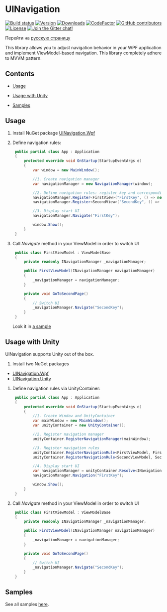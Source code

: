 # UINavigation

[![Build status](https://img.shields.io/appveyor/ci/Egor92/UINavigation/master)](https://ci.appveyor.com/project/Egor92/UINavigation/branch/master)
[![Version](https://img.shields.io/nuget/vpre/UINavigation.Wpf.svg)](https://www.nuget.org/packages/UINavigation.Wpf)
[![Downloads](https://img.shields.io/nuget/dt/UINavigation.Wpf.svg)](https://www.nuget.org/packages/UINavigation.Wpf)
[![CodeFactor](https://www.codefactor.io/repository/github/egor92/uinavigation/badge/master)](https://www.codefactor.io/repository/github/egor92/uinavigation/overview/master)
[![GitHub contributors](https://img.shields.io/github/contributors/Egor92/UINavigation.svg)](https://github.com/Egor92/UINavigation/graphs/contributors)
[![License](https://img.shields.io/github/license/Egor92/UINavigation.svg)](https://github.com/Egor92/UINavigation/blob/master/LICENSE)
[![Join the Gitter chat!](https://badges.gitter.im/Egor92/UINavigation.svg)](https://gitter.im/UINavigation/community?utm_source=badge&utm_medium=badge&utm_campaign=pr-badge&utm_content=badge)

Перейти на [русскую страницу](https://github.com/Egor92/UINavigation/blob/master/README.RUS.md)

This library allows you to adjust navigation behavior in your WPF application and implement ViewModel-based navigation. This library completely adhere to MVVM pattern.

## Contents

- [Usage](#Usage)

- [Usage with Unity](#Usage-with-Unity)

- [Samples](#Samples)

## Usage

1. Install NuGet package [UINavigation.Wpf](https://www.nuget.org/packages/UINavigation.Wpf/)

1. Define navigation rules:
   ```csharp
    public partial class App : Application
    {
        protected override void OnStartup(StartupEventArgs e)
        {
            var window = new MainWindow();

            //1. Create navigation manager
            var navigationManager = new NavigationManager(window);

            //2. Define navigation rules: register key and corresponding view and viewmodel for it
            navigationManager.Register<FirstView>("FirstKey", () => new FirstViewModel(navigationManager));
            navigationManager.Register<SecondView>("SecondKey", () => new SecondViewModel(navigationManager));

            //3. Display start UI
            navigationManager.Navigate("FirstKey");

            window.Show();
        }
    }
   ```

1. Сall *Navigate* method in your ViewModel in order to switch UI
   ```csharp
    public class FirstViewModel : ViewModelBase
    {
        private readonly INavigationManager _navigationManager;

        public FirstViewModel(INavigationManager navigationManager)
        {
            _navigationManager = navigationManager;
        }

        private void GoToSecondPage()
        {
            // Switch UI
            _navigationManager.Navigate("SecondKey");
        }
    }
   ```

   Look it in [a sample](https://github.com/Egor92/UINavigation/blob/master/samples/RestaurantApp/App.xaml.cs)

## Usage with Unity

UINavigation supports Unity out of the box.

1. Install two NuGet packages
 - [UINavigation.Wpf](https://www.nuget.org/packages/UINavigation.Wpf/ "UINavigation.Wpf")
 - [UINavigation.Unity](https://www.nuget.org/packages/UINavigation.Unity/ "UINavigation.Unity")

1. Define navigation rules via UnityContainer:

   ```csharp
    public partial class App : Application
    {
        protected override void OnStartup(StartupEventArgs e)
        {
            //1. Create Window and UnityContainer
            var mainWindow = new MainWindow();
            var unityContainer = new UnityContainer();

            //2. Register navigation manager
            unityContainer.RegisterNavigationManager(mainWindow);

            //3. Register navigation rules
            unityContainer.RegisterNavigationRule<FirstViewModel, FirstView>("First");
            unityContainer.RegisterNavigationRule<SecondViewModel, SecondView>("Second");

            //4. Display start UI
            var navigationManager = unityContainer.Resolve<INavigationManager>();
            navigationManager.Navigation("FirstKey");

            window.Show();
        }
    }
   ```

1. Сall *Navigate* method in your ViewModel in order to switch UI
   ```csharp
    public class FirstViewModel : ViewModelBase
    {
        private readonly INavigationManager _navigationManager;

        public FirstViewModel(INavigationManager navigationManager)
        {
            _navigationManager = navigationManager;
        }

        private void GoToSecondPage()
        {
            // Switch UI
            _navigationManager.Navigate("SecondKey");
        }
    }
   ```

## Samples

See all samples [here](https://github.com/Egor92/UINavigation/tree/master/samples).
